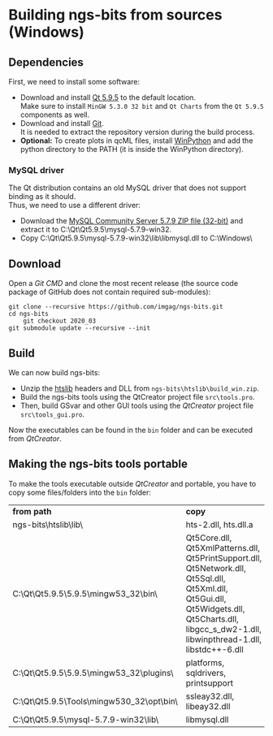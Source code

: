 
# Building ngs-bits from sources (Windows)

## Dependencies

First, we need to install some software:

* Download and install [Qt 5.9.5](http://download.qt.io/archive/qt/5.9/5.9.5/) to the default location.  
  Make sure to install `MinGW 5.3.0 32 bit` and `Qt Charts` from the `Qt 5.9.5` components as well. 
* Download and install [Git](https://git-scm.com/download/win).  
  It is needed to extract the repository version during the build process.  
* **Optional:** To create plots in qcML files, install [WinPython](http://winpython.github.io/) and add the python directory to the PATH (it is inside the WinPython directory).

### MySQL driver

The Qt distribution contains an old MySQL driver that does not support binding as it should.  
Thus, we need to use a different driver:

* Download the [MySQL Community Server 5.7.9 ZIP file (32-bit)](http://downloads.mysql.com/archives/community/) and extract it to C:\Qt\Qt5.9.5\mysql-5.7.9-win32\.  
* Copy C:\Qt\Qt5.9.5\mysql-5.7.9-win32\lib\libmysql.dll to C:\Windows\

## Download

Open a *Git CMD* and clone the most recent release (the source code package of GitHub does not contain required sub-modules):

    git clone --recursive https://github.com/imgag/ngs-bits.git
	cd ngs-bits
        git checkout 2020_03
	git submodule update --recursive --init

## Build

We can now build ngs-bits:

* Unzip the [htslib](https://github.com/samtools/htslib) headers and DLL from `ngs-bits\htslib\build_win.zip`.
* Build the ngs-bits tools using the QtCreator project file `src\tools.pro`.  
* Then, build GSvar and other GUI tools using the *QtCreator* project file `src\tools_gui.pro`.


Now the executables can be found in the `bin` folder and can be executed from *QtCreator*.

## Making the ngs-bits tools portable

To make the tools executable outside *QtCreator* and portable, you have to copy some files/folders into the `bin` folder:

<table>
	<tr>
		<td><b>from path</b></td>
		<td><b>copy</b></td>
	</tr>
	<tr>
		<td>ngs-bits\htslib\lib\</td>
		<td>hts-2.dll, hts.dll.a</td>
	</tr>
	<tr>
		<td>C:\Qt\Qt5.9.5\5.9.5\mingw53_32\bin\</td>
		<td>Qt5Core.dll, Qt5XmlPatterns.dll, Qt5PrintSupport.dll, Qt5Network.dll, Qt5Sql.dll, Qt5Xml.dll, Qt5Gui.dll, Qt5Widgets.dll, Qt5Charts.dll, libgcc_s_dw2-1.dll, libwinpthread-1.dll, libstdc++-6.dll</td>
	</tr>
	<tr>
		<td>C:\Qt\Qt5.9.5\5.9.5\mingw53_32\plugins\</td>
		<td>platforms, sqldrivers, printsupport</td>
	</tr>
	<tr>
		<td>C:\Qt\Qt5.9.5\Tools\mingw530_32\opt\bin\</td>
		<td>ssleay32.dll, libeay32.dll</td>
	</tr>
	<tr>
		<td>C:\Qt\Qt5.9.5\mysql-5.7.9-win32\lib\</td>
		<td>libmysql.dll</td>
	</tr>
</table>




